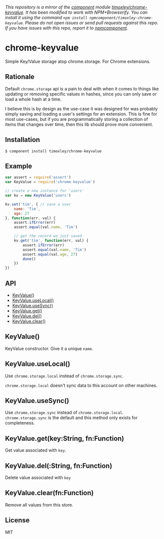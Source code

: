 *This repository is a mirror of the [component](http://component.io) module [timoxley/chrome-keyvalue](http://github.com/timoxley/chrome-keyvalue). It has been modified to work with NPM+Browserify. You can install it using the command `npm install npmcomponent/timoxley-chrome-keyvalue`. Please do not open issues or send pull requests against this repo. If you have issues with this repo, report it to [npmcomponent](https://github.com/airportyh/npmcomponent).*

# chrome-keyvalue

  Simple Key/Value storage atop chrome.storage. For Chrome extensions.

## Rationale

Default `chrome.storage` api is a pain to deal with when it comes to
things like updating or removing specific values in hashes, since you
can only save or load a whole hash at a time.

I believe this is by design as the use-case it was designed for was
probably simply saving and loading a user's settings for an extension.
This is fine for most use-cases, but if you are programmatically storing
a collection of items that changes over time, then this lib
should prove more convenient.

## Installation

    $ component install timoxley/chrome-keyvalue

## Example

```js
var assert = require('assert')
var KeyValue = require('chrome-keyvalue')

// create a new instance for 'users'
var kv = new KeyValue('users')

kv.set('tim', { // save a user
	name: 'Tim',
	age: 27
}, function(err, val) {
	assert.ifError(err)
	assert.equal(val.name, 'Tim')

	// get the record we just saved
	kv.get('tim', function(err, val) {
		assert.ifError(err)
		assert.equal(val.name, 'Tim')
		assert.equal(val.age, 27)
		done()
	})
})

```

## API

  - [KeyValue()](#keyvalue)
  - [KeyValue.useLocal()](#keyvalueuselocal)
  - [KeyValue.useSync()](#keyvalueusesync)
  - [KeyValue.get()](#keyvaluegetkeystringfnfunction)
  - [KeyValue.del()](#keyvaluedelstringfnfunction)
  - [KeyValue.clear()](#keyvalueclearfnfunction)

## KeyValue()

  KeyValue constructor. Give it a unique `name`.

## KeyValue.useLocal()

  Use `chrome.storage.local` instead of `chrome.storage.sync`.

  `chrome.storage.local` doesn't sync data to
  this account on other machines.

## KeyValue.useSync()

  Use `chrome.storage.sync` instead of `chrome.storage.local`. `chrome.storage.sync` is the default
  and this method only exists for completeness.

## KeyValue.get(key:String, fn:Function)

  Get value associated with `key`.

## KeyValue.del(:String, fn:Function)

  Delete value associated with `key`

## KeyValue.clear(fn:Function)

  Remove all values from this store.

## License

  MIT
